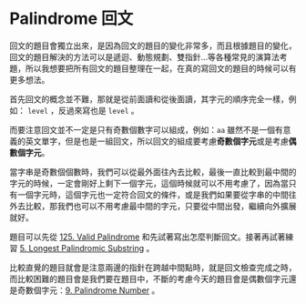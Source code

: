 # Palindrome 回文

回文的題目會獨立出來，是因為回文的題目的變化非常多，而且根據題目的變化，回文的題目解決的方法可以是遞迴、動態規劃、雙指針...等各種常見的演算法考題，所以我想要把所有回文的題目整理在一起，在真的寫回文的題目的時候可以有更多想法。

首先回文的概念並不難，那就是從前面讀和從後面讀，其字元的順序完全一樣，例如： `level` ，反過來寫也是 `level` 。

 而要注意回文並不一定是只有奇數個數字可以組成，例如：`aa` 雖然不是一個有意義的英文單字，但是也是一組回文，所以回文的組成要考慮**奇數個字元**或是考慮**偶數個字元**。

當字串是奇數個個數時，我們可以從最外面往內去比較，最後一直比較到最中間的字元的時候，一定會剛好上剩下一個字元，這個時候就可以不用考慮了，因為當只有一個字元時，這個字元也一定符合回文的條件，或是我們如果要從字串的中間往外去比較，那我們也可以不用考慮最中間的字元，只要從中間出發，繼續向外擴展就好。

題目可以先從 [125. Valid Palindrome](125.-valid-palindrome.md) 和先試著寫出怎麼判斷回文。接著再試著練習 [5. Longest Palindromic Substring](longest-palindromic-substring.md) 。

比較直覺的題目就會是注意兩邊的指針在跨越中間點時，就是回文檢查完成之時，而比較困難的題目會是我們要在題目中，不斷的考慮今天的題目會是偶數個字元還是奇數個字元：[9. Palindrome Number](9.-palindrome-number.md) 。







